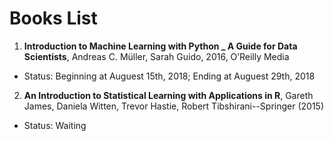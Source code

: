 # Books List

1. **Introduction to Machine Learning with Python _ A Guide for Data Scientists**, Andreas C. Müller, Sarah Guido, 2016, O’Reilly Media
  
 - Status: Beginning at Auguest 15th, 2018; Ending at Auguest 29th, 2018
 
2. **An Introduction to Statistical Learning  with Applications in R**, Gareth James, Daniela Witten, Trevor Hastie, Robert Tibshirani--Springer (2015)

 - Status: Waiting
  
